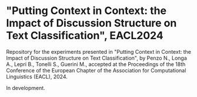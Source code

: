 # "Putting Context in Context: the Impact of Discussion Structure on Text Classification", EACL2024

Repository for the experiments presented in "Putting Context in Context: the Impact of Discussion Structure on Text Classification", by Penzo N., Longa A., Lepri B., Tonelli S., Guerini M., accepted at the Proceedings of the 18th Conference of the European Chapter of the Association for Computational Linguistics (EACL), 2024.

In development.
